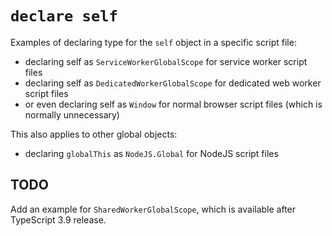 # `declare self`

Examples of declaring type for the `self` object in a specific script file:

- declaring self as `ServiceWorkerGlobalScope` for service worker script files
- declaring self as `DedicatedWorkerGlobalScope` for dedicated web worker script files
- or even declaring self as `Window` for normal browser script files (which is normally unnecessary)

This also applies to other global objects:

- declaring `globalThis` as `NodeJS.Global` for NodeJS script files

## TODO

Add an example for `SharedWorkerGlobalScope`, which is available after TypeScript 3.9 release.
